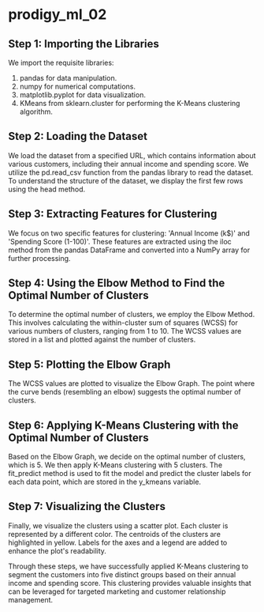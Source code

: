 # prodigy_ml_02

## Step 1: Importing the Libraries
We import the requisite libraries:
1. pandas for data manipulation.
2. numpy for numerical computations.
3. matplotlib.pyplot for data visualization.
4. KMeans from sklearn.cluster for performing the K-Means clustering algorithm.
   
## Step 2: Loading the Dataset
We load the dataset from a specified URL, which contains information about various customers, including their annual income and spending score. We utilize the pd.read_csv function from the pandas library to read the dataset. To understand the structure of the dataset, we display the first few rows using the head method.

## Step 3: Extracting Features for Clustering
We focus on two specific features for clustering: 'Annual Income (k$)' and 'Spending Score (1-100)'. These features are extracted using the iloc method from the pandas DataFrame and converted into a NumPy array for further processing.

## Step 4: Using the Elbow Method to Find the Optimal Number of Clusters
To determine the optimal number of clusters, we employ the Elbow Method. This involves calculating the within-cluster sum of squares (WCSS) for various numbers of clusters, ranging from 1 to 10. The WCSS values are stored in a list and plotted against the number of clusters.

## Step 5: Plotting the Elbow Graph
The WCSS values are plotted to visualize the Elbow Graph. The point where the curve bends (resembling an elbow) suggests the optimal number of clusters.

## Step 6: Applying K-Means Clustering with the Optimal Number of Clusters
Based on the Elbow Graph, we decide on the optimal number of clusters, which is 5. We then apply K-Means clustering with 5 clusters. The fit_predict method is used to fit the model and predict the cluster labels for each data point, which are stored in the y_kmeans variable.

## Step 7: Visualizing the Clusters
Finally, we visualize the clusters using a scatter plot. Each cluster is represented by a different color. The centroids of the clusters are highlighted in yellow. Labels for the axes and a legend are added to enhance the plot's readability.

Through these steps, we have successfully applied K-Means clustering to segment the customers into five distinct groups based on their annual income and spending score. This clustering provides valuable insights that can be leveraged for targeted marketing and customer relationship management.
